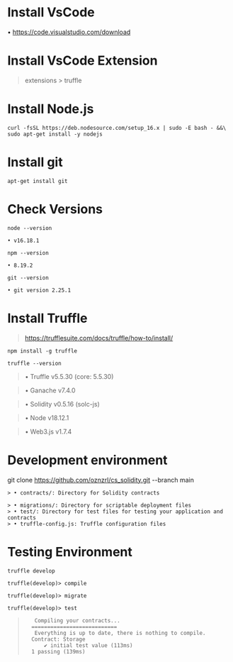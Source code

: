 # Install VsCode
• 	https://code.visualstudio.com/download

# Install VsCode Extension
>   extensions > truffle


# Install Node.js
    curl -fsSL https://deb.nodesource.com/setup_16.x | sudo -E bash - &&\ 	  sudo apt-get install -y nodejs


# Install git
	apt-get install git

# Check Versions
    node --version

    • v16.18.1

    npm --version

    • 8.19.2

    git --version
    
    • git version 2.25.1	

# Install Truffle
>   https://trufflesuite.com/docs/truffle/how-to/install/

    npm install -g truffle

    truffle --version

>	• Truffle v5.5.30 (core: 5.5.30)

>	• Ganache v7.4.0

>	• Solidity v0.5.16 (solc-js)

>	• Node v18.12.1

>	• Web3.js v1.7.4


# Development environment
   git clone https://github.com/oznzrl/cs_solidity.git --branch main

    > • contracts/: Directory for Solidity contracts

    > • migrations/: Directory for scriptable deployment files
    > • test/: Directory for test files for testing your application and contracts
    > • truffle-config.js: Truffle configuration files

# Testing Environment
    truffle develop

    truffle(develop)> compile

    truffle(develop)> migrate

    truffle(develop)> test

 >        Compiling your contracts...
 >       ===========================
 >        Everything is up to date, there is nothing to compile.
 >       Contract: Storage
 >           ✔ initial test value (113ms)
 >       1 passing (139ms)